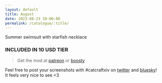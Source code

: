 ```yaml
---
layout: default
title: August
date: 2023-08-23 10:00:00
permalink: /catalogue/:title/
---
```


Summer swimsuit with starfish necklace

### INCLUDED IN 10 USD TIER

> Get the mod at [patreon](https://www.patreon.com/posts/88258786) or [boosty](https://boosty.to/miaumori/posts/0f9df241-05be-46dc-9dec-145e662897d7?share=post_link)

Feel free to post your screenshots with #catcraftxiv on [twitter](https://x.com/hashtag/catcraftxiv?src=hashtag_click) and [bluesky](https://bsky.app/hashtag/catcraftxiv)! It feels very nice to see <3
